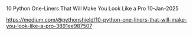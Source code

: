 10 Python One-Liners That Will Make You Look Like a Pro
10-Jan-2025

https://medium.com/@pythonshield/10-python-one-liners-that-will-make-you-look-like-a-pro-3891ee987507
